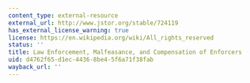 ```yaml
---
content_type: external-resource
external_url: http://www.jstor.org/stable/724119
has_external_license_warning: true
license: https://en.wikipedia.org/wiki/All_rights_reserved
status: ''
title: Law Enforcement, Malfeasance, and Compensation of Enforcers
uid: d4762f65-d1ec-4436-8be4-5f6a71f38fab
wayback_url: ''
---
```

